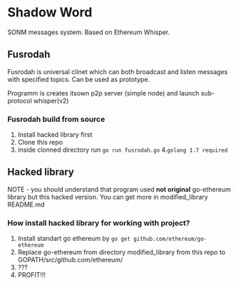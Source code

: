 
# Shadow Word

SONM messages system. Based on Ethereum Whisper.

## Fusrodah

Fusrodah is universal clinet which can both broadcast and listen messages with specified topics.
Can be used as prototype.

Programm is creates itsown p2p server (simple node) and launch sub-protocol whisper(v2)

### Fusrodah build from source

1. Install hacked library first
2. Clone this repo
3. inside clonned directory run ```go run fusrodah.go```
4.``` golang 1.7 required ```




## Hacked library

NOTE - you should understand that program used **not original** go-ethereum library but this hacked version.
You can get more in modified_library README.md

### How install hacked library for working with project?

1. Install standart go ethereum by ```go get github.com/ethereum/go-ethereum ```
2. Replace go-ethereum from directory modified_library from this repo to GOPATH/src/github.com/ethereum/
3. ???
4. PROFIT!!!

